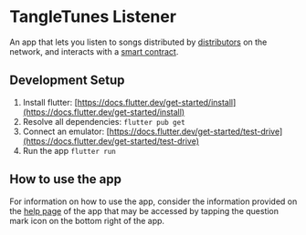 # TangleTunes Listener

An app that lets you listen to songs distributed by  [distributors](https://github.com/TangleTunes/distributing_client) on the network, and interacts with a [smart contract](https://github.com/TangleTunes/smart_contract).

## Development Setup

1) Install flutter: [https://docs.flutter.dev/get-started/install](https://docs.flutter.dev/get-started/install)
2) Resolve all dependencies: ```flutter pub get```
3) Connect an emulator: [https://docs.flutter.dev/get-started/test-drive](https://docs.flutter.dev/get-started/test-drive)
4) Run the app ```flutter run```

## How to use the app
For information on how to use the app, consider the information provided on the [help page](lib/screens/help_page.dart) of the app that may be accessed by tapping the question mark icon on the bottom right of the app.


